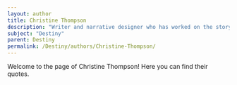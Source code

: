 ```yaml
---
layout: author
title: Christine Thompson
description: "Writer and narrative designer who has worked on the storytelling aspects of Destiny."
subject: "Destiny"
parent: Destiny
permalink: /Destiny/authors/Christine-Thompson/
---
```


Welcome to the page of Christine Thompson! Here you can find their quotes.
